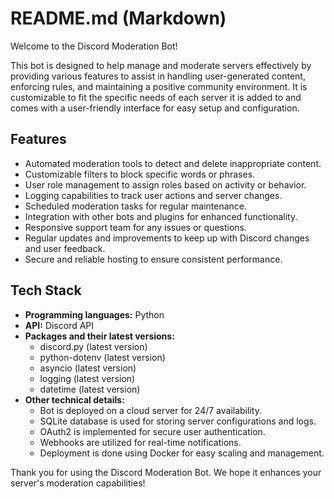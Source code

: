 # README.md (Markdown)

Welcome to the Discord Moderation Bot!

This bot is designed to help manage and moderate servers effectively by providing various features to assist in handling user-generated content, enforcing rules, and maintaining a positive community environment. It is customizable to fit the specific needs of each server it is added to and comes with a user-friendly interface for easy setup and configuration.

## Features

- Automated moderation tools to detect and delete inappropriate content.
- Customizable filters to block specific words or phrases.
- User role management to assign roles based on activity or behavior.
- Logging capabilities to track user actions and server changes.
- Scheduled moderation tasks for regular maintenance.
- Integration with other bots and plugins for enhanced functionality.
- Responsive support team for any issues or questions.
- Regular updates and improvements to keep up with Discord changes and user feedback.
- Secure and reliable hosting to ensure consistent performance.

## Tech Stack

- **Programming languages:** Python
- **API:** Discord API
- **Packages and their latest versions:**
  - discord.py (latest version)
  - python-dotenv (latest version)
  - asyncio (latest version)
  - logging (latest version)
  - datetime (latest version)
- **Other technical details:**
  - Bot is deployed on a cloud server for 24/7 availability.
  - SQLite database is used for storing server configurations and logs.
  - OAuth2 is implemented for secure user authentication.
  - Webhooks are utilized for real-time notifications.
  - Deployment is done using Docker for easy scaling and management.

Thank you for using the Discord Moderation Bot. We hope it enhances your server's moderation capabilities!
